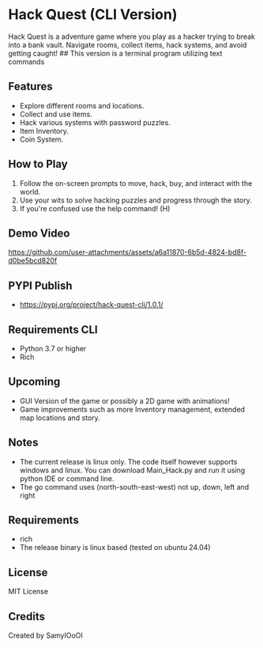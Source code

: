 
# Hack Quest (CLI Version)

Hack Quest is a adventure game where you play as a hacker trying to break into a bank vault. Navigate rooms, collect items, hack systems, and avoid getting caught! ## This version is a terminal program utilizing text commands

## Features

- Explore different rooms and locations.
- Collect and use items.
- Hack various systems with password puzzles.
- Item Inventory.
- Coin System.

## How to Play

1. Follow the on-screen prompts to move, hack, buy, and interact with the world.
2. Use your wits to solve hacking puzzles and progress through the story.
3. If you're confused use the help command! (H)

## Demo Video


https://github.com/user-attachments/assets/a6a11870-6b5d-4824-bd8f-d0be5bcd820f

## PYPI Publish
- https://pypi.org/project/hack-quest-cli/1.0.1/

## Requirements CLI
- Python 3.7 or higher
- Rich
  

## Upcoming
- GUI Version of the game or possibly a 2D game with animations!
- Game improvements such as more Inventory management, extended map locations and story.

## Notes
- The current release is linux only. The code itself however supports windows and linux. You can download Main_Hack.py and run it using python IDE or command line.
- The go command uses (north-south-east-west) not up, down, left and right

## Requirements
- rich
- The release binary is linux based (tested on ubuntu 24.04)

## License
MIT License

## Credits
Created by SamyIOoOI

